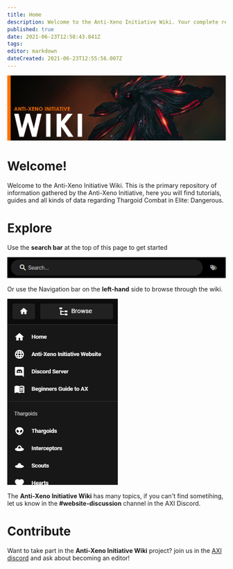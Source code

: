 ```yaml
---
title: Home
description: Welcome to the Anti-Xeno Initiative Wiki. Your complete repository for Anti-Xeno Combat.
published: true
date: 2021-06-23T12:58:43.841Z
tags: 
editor: markdown
dateCreated: 2021-06-23T12:55:56.007Z
---
```


![home.jpg](/img/home.jpg)

# Welcome!

Welcome to the Anti-Xeno Initiative Wiki. This is the primary repository of information gathered by the Anti-Xeno Initiative, here you will find tutorials, guides and all kinds of data regarding Thargoid Combat in Elite: Dangerous.


# Explore

Use the **search bar** at the top of this page to get started

![](/img/2021-06-21_15_15_32-home___anti-xeno_initiative_wiki_-_beta.png)

Or use the Navigation bar on the **left-hand** side to browse through the wiki.

![](/img/2021-06-21_15_17_34-home___anti-xeno_initiative_wiki_-_beta.png)

The **Anti-Xeno Initiative Wiki** has many topics, if you can't find sometihing, let us know in the **#website-discussion** channel in the AXI Discord.

# Contribute

Want to take part in the **Anti-Xeno Initiative Wiki** project? join us in the [AXI discord](https://discord.gg/bqmDxdm) and ask about becoming an editor!